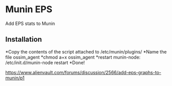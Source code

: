 Munin EPS
=====================

Add EPS stats to Munin

Installation
-------

*Copy the contents of the script attached to /etc/munin/plugins/
*Name the file ossim_agent
*chmod a+x ossim_agent
*restart munin-node: /etc/init.d/munin-node restart
*Done!

https://www.alienvault.com/forums/discussion/2566/add-eps-graphs-to-munin/p1
